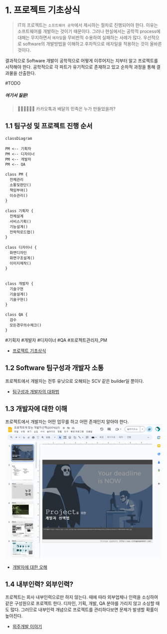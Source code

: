 # 1. 프로젝트 기초상식 
 > IT의 프로젝트는 `소프트웨어 공학`에서 제시하는 절차로 진행되어야 한다.  이유는 소프트웨어를 개발하는 것이기 때문이다. 그러나 현실에서는 공학적 process에 대해는 무지하면서 `에자일`을 무비판적 수용하여 실패하는 사례가 많다. 우선적으로 software의 개발방법을 이해하고 후차적으로 에자일을 적용하는 것이 올바른 것이다. 
 
 결과적으로 Software 개발이 공학적으로 어떻게 이루어지는 지부터 알고 프로젝트를 시작해야 한다. 공학적으로 각 파트가 유기적으로 존재하고 있고 순차적 과정을 통해 결과물을 산출한다.  

#TODO 
##### 여기서 질문!
> 🙋🏾‍♀️🙋🏾‍♂️ 
 카카오톡과 배달의 민족은 누가 만들었을까?

## 1.1 팀구성 및 프로젝트 진행 순서


```mermaid
classDiagram

PM <-- 기획자
PM <-- 디자이너
PM <-- 개발자
PM <-- QA

class PM {
  전체관리
  소통및판단()
  책임부여()
  이슈관리()
}

class 기획자 {
  전체설계
  서비스기획()
  기능설계()
  전략적로드맵()
}

class 디자이너 {
  화면디자인
  화면구조설계()
  이미지제작()
}


class 개발자 {
  기술구현  
  기술설계()
  기술구현()
}

class QA {
  검수
  모든경우의수채크()
}

```

#기획자 #개발자 #디자이너 #QA #프로젝트관리자_PM


- [프로젝트 기초상식](https://docs.google.com/presentation/d/e/2PACX-1vQx0k8wgpt8kFO8z36akS_yUxyEKkS4DZ1n5In8O_YFZlq2l_oho-aKv_y4cqc35hGQszaataf5nmxt/pub?start=false&loop=false&delayms=3000)

## 1.2 Software 팀구성과 개발자 소통 
프로젝트에서 개발자는 전투 유닛으로 오해되는 SCV 같은 builder일  뿐이다. 

- [ 팀구성과 개발자의 대화법](../reference/개발자와_대화법.md)

## 1.3 개발자에 대한 이해 
프로젝트에서 개발자는 어떤 업무를 하고 어떤 존재인지 알아야 한다. 
![dev_0.png](images/dev_0.png)
- [개발자에 대한 오해](https://docs.google.com/presentation/d/e/2PACX-1vR4PH9bYv4CObdTb_gm1C3TA0UOkhPgT3fxjB-myTWlAfaeurXLJVEsRWt7pnCObujPaaOzikRIQt0G/pub?start=false&loop=false&delayms=3000)

## 1.4 내부인력? 외부인력?  
프로젝트는 회사 내부인력으로만 하지 않는다. 때에 따라 외부업체나 인력을 소싱하여 같은 구성원으로 프로젝트 한다. 디자인, 기획, 개발, QA 분야를 가리지 않고 소싱할 때도 많다. 그러므로 내부인력 개념으로 프로젝트를 관리하다보면 문제가 발생할 확률이 높아진다. 

- [외주개발 이야기](http://vintageappmaker.com/apps/devmanager/)
